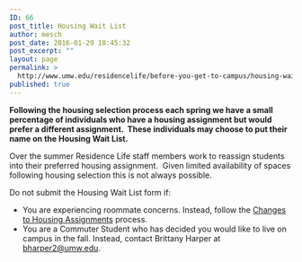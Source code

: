 ```yaml
---
ID: 66
post_title: Housing Wait List
author: mesch
post_date: 2016-01-29 18:45:32
post_excerpt: ""
layout: page
permalink: >
  http://www.umw.edu/residencelife/before-you-get-to-campus/housing-wait-list/
published: true
---
```

<strong>Following the housing selection process each spring we have a small percentage of individuals who have a housing assignment but would prefer a different assignment.  These individuals may choose to put their name on the Housing Wait List.  </strong>

Over the summer Residence Life staff members work to reassign students into their preferred housing assignment.  Given limited availability of spaces following housing selection this is not always possible.

Do not submit the Housing Wait List form if:
<ul>
	<li>You are experiencing roommate concerns. Instead, follow the <a href="http://www.umw.edu/residencelife/on-campus/housing-procedures/changes/">Changes to Housing Assignments</a> process.</li>
	<li>You are a Commuter Student who has decided you would like to live on campus in the fall. Instead, contact Brittany Harper at <a href="mailto:bharper2@umw.edu">bharper2@umw.edu</a>.</li>
</ul>